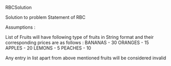 RBCSolution

Solution to problem Statement of RBC

Assumptions :

List of Fruits will have following type of fruits in String format and their corresponding prices are as follows : BANANAS - 30 ORANGES - 15 APPLES - 20 LEMONS - 5 PEACHES - 10

Any entry in list apart from above mentioned fruits will be considered invalid

